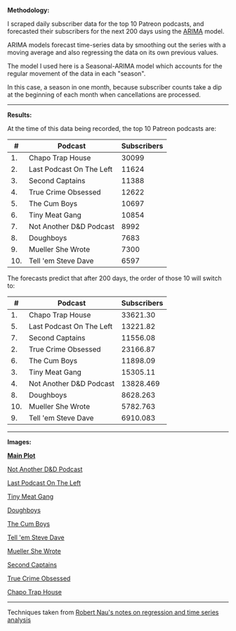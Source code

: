**Methodology:**

I scraped daily subscriber data for the top 10 Patreon podcasts, and forecasted their subscribers for the next 200 days using the [ARIMA](https://en.wikipedia.org/wiki/Autoregressive_integrated_moving_average) model.

ARIMA models forecast time-series data by smoothing out the series with a moving average and also regressing the data on its own previous values.

The model I used here is a Seasonal-ARIMA model which accounts for the regular movement of the data in each "season".

In this case, a season in one month, because subscriber counts take a dip at the beginning of each month when cancellations are processed.

---

**Results:**

At the time of this data being recorded, the top 10 Patreon podcasts are:

\#| Podcast| Subscribers
---|---|---
1. |Chapo Trap House |30099
2. |Last Podcast On The Left | 11624
3. |Second Captains| 11388
4.| True Crime Obsessed|12622
5.| The Cum Boys| 10697
6.| Tiny Meat Gang| 10854
7.| Not Another D&D Podcast |8992
8. | Doughboys| 7683
9.|Mueller She Wrote | 7300
10. |Tell 'em Steve Dave| 6597

The forecasts predict that after 200 days, the order of those 10 will switch to:

\#| Podcast| Subscribers
---|---|---
1. | Chapo Trap House | 33621.30
5. | Last Podcast On The Left | 13221.82
7. | Second Captains| 11556.08
2.| True Crime Obsessed| 23166.87
6.| The Cum Boys| 11898.09
3.| Tiny Meat Gang| 15305.11
4.| Not Another D&D Podcast | 13828.469
8. | Doughboys| 8628.263
10.| Mueller She Wrote | 5782.763
9. | Tell 'em Steve Dave| 6910.083

---

**Images:**

[**Main Plot**](https://i.imgur.com/NPmqiqc.jpg)

[Not Another D&D Podcast](https://i.imgur.com/NPmqiqc.jpg)

[Last Podcast On The Left](https://i.imgur.com/AlKKQJn.jpg)

[Tiny Meat Gang](https://i.imgur.com/WbeCmwz.jpg)

[Doughboys](https://i.imgur.com/SOozR34.jpg)

[The Cum Boys](https://i.imgur.com/Qzk8cRd.jpg)

[Tell 'em Steve Dave](https://i.imgur.com/5EJQAIL.jpg)

[Mueller She Wrote](https://i.imgur.com/aHf3iNl.jpg)

[Second Captains](https://i.imgur.com/SjYMOiu.jpg)

[True Crime Obsessed](https://i.imgur.com/BvcKVDG.jpg)

[Chapo Trap House](https://i.imgur.com/uNvWGjB.jpg)

---
  
Techniques taken from [Robert Nau's notes on regression and time series analysis](https://people.duke.edu/~rnau/411home.htm)
